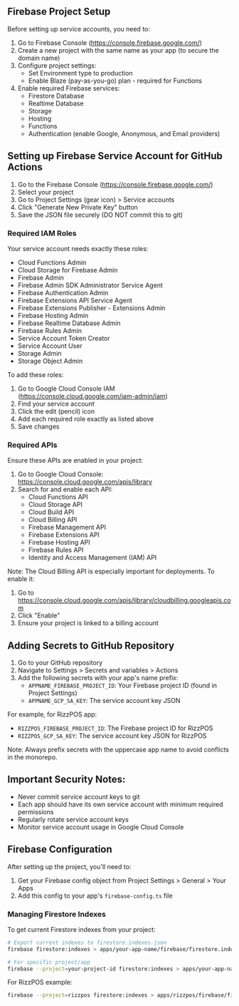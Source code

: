 ## Firebase Project Setup

Before setting up service accounts, you need to:

1. Go to Firebase Console (https://console.firebase.google.com/)
2. Create a new project with the same name as your app (to secure the domain name)
3. Configure project settings:
   - Set Environment type to production
   - Enable Blaze (pay-as-you-go) plan - required for Functions
4. Enable required Firebase services:
   - Firestore Database
   - Realtime Database
   - Storage
   - Hosting
   - Functions
   - Authentication (enable Google, Anonymous, and Email providers)

## Setting up Firebase Service Account for GitHub Actions

1. Go to the Firebase Console (https://console.firebase.google.com/)
2. Select your project
3. Go to Project Settings (gear icon) > Service accounts
4. Click "Generate New Private Key" button
5. Save the JSON file securely (DO NOT commit this to git)

### Required IAM Roles

Your service account needs exactly these roles:

- Cloud Functions Admin
- Cloud Storage for Firebase Admin
- Firebase Admin
- Firebase Admin SDK Administrator Service Agent
- Firebase Authentication Admin
- Firebase Extensions API Service Agent
- Firebase Extensions Publisher - Extensions Admin
- Firebase Hosting Admin
- Firebase Realtime Database Admin
- Firebase Rules Admin
- Service Account Token Creator
- Service Account User
- Storage Admin
- Storage Object Admin

To add these roles:

1. Go to Google Cloud Console IAM (https://console.cloud.google.com/iam-admin/iam)
2. Find your service account
3. Click the edit (pencil) icon
4. Add each required role exactly as listed above
5. Save changes

### Required APIs

Ensure these APIs are enabled in your project:

1. Go to Google Cloud Console: https://console.cloud.google.com/apis/library
2. Search for and enable each API:
   - Cloud Functions API
   - Cloud Storage API
   - Cloud Build API
   - Cloud Billing API
   - Firebase Management API
   - Firebase Extensions API
   - Firebase Hosting API
   - Firebase Rules API
   - Identity and Access Management (IAM) API

Note: The Cloud Billing API is especially important for deployments. To enable it:

1. Go to https://console.cloud.google.com/apis/library/cloudbilling.googleapis.com
2. Click "Enable"
3. Ensure your project is linked to a billing account

## Adding Secrets to GitHub Repository

1. Go to your GitHub repository
2. Navigate to Settings > Secrets and variables > Actions
3. Add the following secrets with your app's name prefix:
   - `APPNAME_FIREBASE_PROJECT_ID`: Your Firebase project ID (found in Project Settings)
   - `APPNAME_GCP_SA_KEY`: The service account key JSON

For example, for RizzPOS app:

- `RIZZPOS_FIREBASE_PROJECT_ID`: The Firebase project ID for RizzPOS
- `RIZZPOS_GCP_SA_KEY`: The service account key JSON for RizzPOS

Note: Always prefix secrets with the uppercase app name to avoid conflicts in the monorepo.

## Important Security Notes:

- Never commit service account keys to git
- Each app should have its own service account with minimum required permissions
- Regularly rotate service account keys
- Monitor service account usage in Google Cloud Console

## Firebase Configuration

After setting up the project, you'll need to:

1. Get your Firebase config object from Project Settings > General > Your Apps
2. Add this config to your app's `firebase-config.ts` file

### Managing Firestore Indexes

To get current Firestore indexes from your project:

```bash
# Export current indexes to firestore.indexes.json
firebase firestore:indexes > apps/your-app-name/firebase/firestore.indexes.json

# For specific project/app
firebase --project=your-project-id firestore:indexes > apps/your-app-name/firebase/firestore.indexes.json
```

For RizzPOS example:

```bash
firebase --project=rizzpos firestore:indexes > apps/rizzpos/firebase/firestore.indexes.json
```
